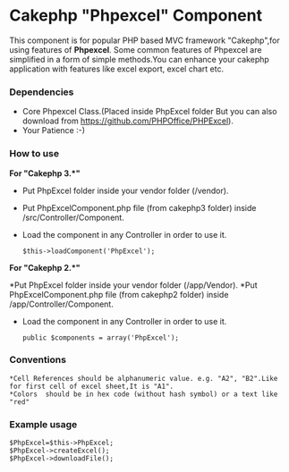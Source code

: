 # Cakephp "Phpexcel" Component 
  This component is for popular PHP based MVC framework "Cakephp",for using features of **Phpexcel**. Some common features of Phpexcel are  simplified in a form of simple methods.You can enhance your cakephp application with features like excel export, excel chart etc.
  
### Dependencies
 * Core Phpexcel Class.(Placed inside PhpExcel folder But you can also download from https://github.com/PHPOffice/PHPExcel). 
 * Your Patience :-)

### How to use
 **For "Cakephp 3.*"**
 
 * Put PhpExcel folder inside your vendor folder (/vendor).
 * Put PhpExcelComponent.php file (from cakephp3 folder) inside /src/Controller/Component.
 * Load the component in any Controller in order to use it.

     ```$this->loadComponent('PhpExcel');``` 
 
**For "Cakephp 2.*"**

  *Put PhpExcel folder inside your vendor folder (/app/Vendor).
  *Put PhpExcelComponent.php file (from cakephp2 folder) inside /app/Controller/Component.  
  * Load the component in any Controller in order to use it.

    ```public $components = array('PhpExcel');``` 

### Conventions
    *Cell References should be alphanumeric value. e.g. "A2", "B2".Like for first cell of excel sheet,It is "A1".
    *Colors  should be in hex code (without hash symbol) or a text like "red"
  
### Example usage

    $PhpExcel=$this->PhpExcel;
    $PhpExcel->createExcel();
    $PhpExcel->downloadFile();
   

